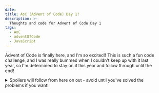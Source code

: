 ```yaml
---
date: 
title: AoC (Advent of Code) Day 1!
description: >-
  Thoughts and code for Advent of Code Day 1
tags:
  - AoC
  - adventOfCode
  - JavaScript
---
```


Advent of Code is finally here, and I'm so excited!! This is such a fun code challenge, and I was really bummed when I couldn't keep up with it last year, so I'm determined to stay on it this year and follow through until the end!

<details>
<summary>Spoilers will follow from here on out - avoid until you've solved the problems if you want!</summary>

This year is set in space! I think it'll be really fun to see how the story unfolds.
Day 1, thankfully, felt pretty good! 

</details>